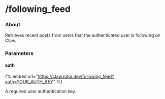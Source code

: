# /following\_feed

### About

Retrieves recent posts from users that the authenticated user is following on Claw.

### Parameters

#### auth

{% embed url="https://claw.rotur.dev/following_feed?auth=YOUR_AUTH_KEY" %}

A required user authentication key.

